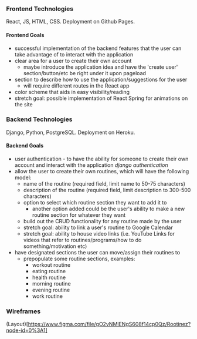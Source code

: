 ### Frontend Technologies

React, JS, HTML, CSS. Deployment on Github Pages.

#### Frontend Goals

- successful implementation of the backend features that the user can take advantage of to interact with the application
- clear area for a user to create their own account
    - maybe introduce the application idea and have the 'create user' section/button/etc be right under it upon pageload
- section to describe how to use the application/suggestions for the user
    - will require different routes in the React app
- color scheme that aids in easy visibility/reading
- stretch goal: possible implementation of React Spring for animations on the site

### Backend Technologies

Django, Python, PostgreSQL. Deployment on Heroku.

#### Backend Goals

- user authentication - to have the ability for someone to create their own account and interact with the application *django authentication*
- allow the user to create their own routines, which will have the following model:
    - name of the routine (required field, limit name to 50-75 characters)
    - description of the routine (required field, limit description to 300-500 characters)
    - option to select which routine section they want to add it to
        - another option added could be the user's ability to make a new routine section for whatever they want
    - build out the CRUD functionality for any routine made by the user
    - stretch goal: ability to link a user's routine to Google Calendar
    - stretch goal: ability to house video links (i.e. YouTube Links for videos that refer to routines/programs/how to do something/motivation etc)
- have designated sections the user can move/assign their routines to
    - prepopulate some routine sections, examples:
        - workout routine
        - eating routine
        - health routine
        - morning routine
        - evening routine
        - work routine

### Wireframes

(Layout)[https://www.figma.com/file/gO2vNMlENgS608f14cp0Qz/Rootinez?node-id=0%3A1]